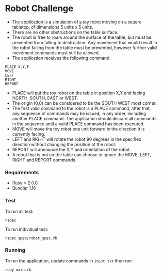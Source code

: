 # Robot Challenge
  - The application is a simulation of a toy robot moving on a square tabletop, of dimensions 5 units x 5 units.
  - There are no other obstructions on the table surface.
  - The robot is free to roam around the surface of the table, but must be prevented from falling to destruction. Any movement that would result in the robot falling from the table must be prevented, however further valid movement commands must still be allowed.
  - The application receives the following command:
  ```
  PLACE X,Y,F
  MOVE
  LEFT
  RIGHT
  REPORT
  ```
  - PLACE will put the toy robot on the table in position X,Y and facing NORTH, SOUTH, EAST or WEST.
  - The origin (0,0) can be considered to be the SOUTH WEST most corner.
  - The first valid command to the robot is a PLACE command, after that, any sequence of commands may be issued, in any order, including another PLACE command. The application should discard all commands in the sequence until a valid PLACE command has been executed.
  - MOVE will move the toy robot one unit forward in the direction it is currently facing.
  - LEFT and RIGHT will rotate the robot 90 degrees in the specified direction without changing the position of the robot.
  - REPORT will announce the X,Y and orientation of the robot.
  - A robot that is not on the table can choose to ignore the MOVE, LEFT, RIGHT and REPORT commands.

### Requirements
  - Ruby > 2.0.0
  - Bundler 1.16

### Test
  To run all test:
  ```
  rspec
  ```
  To run individual test:
  ```
  rspec spec/robot_spec.rb
  ```

### Running
  To run the application, update commands in `input.txt` then run:
  ```
  ruby main.rb
  ```
